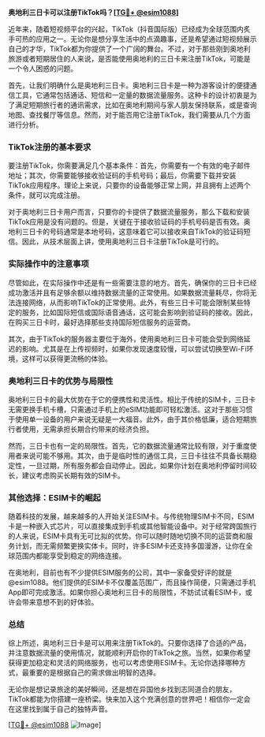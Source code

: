 **奥地利三日卡可以注册TikTok吗？[[TG💪+ @esim1088](https://t.me/s/esim1088)]**

近年来，随着短视频平台的兴起，TikTok（抖音国际版）已经成为全球范围内炙手可热的应用之一。无论你是想分享生活中的点滴趣事，还是希望通过短视频展示自己的才华，TikTok都为你提供了一个广阔的舞台。不过，对于那些刚到奥地利旅游或者短期居住的人来说，是否能使用奥地利的三日卡来注册TikTok，可能是一个令人困惑的问题。

首先，让我们明确什么是奥地利三日卡。奥地利三日卡是一种为游客设计的便捷通信工具，它通常包括通话、短信和一定量的数据流量服务。这种卡的设计初衷是为了满足短期旅行者的通讯需求，比如在奥地利期间与家人朋友保持联系，或是查询地图、查找餐厅等信息。然而，对于能否用它注册TikTok，我们需要从几个方面进行分析。

### TikTok注册的基本要求

要注册TikTok，你需要满足几个基本条件：首先，你需要有一个有效的电子邮件地址；其次，你需要能够接收验证码的手机号码；最后，你需要下载并安装TikTok应用程序。理论上来说，只要你的设备能够正常上网，并且拥有上述两个条件，就可以完成注册。

对于奥地利三日卡用户而言，只要你的卡提供了数据流量服务，那么下载和安装TikTok应用是没有问题的。但是，关键在于接收验证码的手机号码是否有效。奥地利三日卡的号码通常是本地号码，这意味着它可以接收来自TikTok的验证码短信。因此，从技术层面上讲，使用奥地利三日卡注册TikTok是可行的。

### 实际操作中的注意事项

尽管如此，在实际操作中还是有一些需要注意的地方。首先，确保你的三日卡已经成功激活并且有足够余额以维持数据流量的正常使用。如果数据流量耗尽，你将无法连接网络，从而影响TikTok的正常使用。此外，有些三日卡可能会限制某些特定的服务，比如国际短信或国际语音通话，这可能会影响到验证码的接收。因此，在购买三日卡时，最好选择那些支持国际短信服务的运营商。

其次，由于TikTok的服务器主要位于海外，使用奥地利三日卡可能会受到网络延迟的影响。尤其是在上传视频时，如果你发现速度较慢，可以尝试切换至Wi-Fi环境，这样可以获得更流畅的体验。

### 奥地利三日卡的优势与局限性

奥地利三日卡的最大优势在于它的便携性和灵活性。相比于传统的SIM卡，三日卡无需更换手机卡槽，只需通过手机上的eSIM功能即可轻松激活。这对于那些习惯于使用单一设备的用户来说无疑是一大福音。此外，由于其价格低廉，适合短期旅行者使用，无需承担长期合约带来的经济负担。

然而，三日卡也有一定的局限性。首先，它的数据流量通常比较有限，对于重度使用者来说可能不够用。其次，由于是临时性的通信工具，三日卡往往不具备长期稳定性，一旦过期，所有服务都会自动停止。因此，如果你计划在奥地利停留时间较长，建议考虑购买长期有效的SIM卡。

### 其他选择：ESIM卡的崛起

随着科技的发展，越来越多的人开始关注ESIM卡。与传统物理SIM卡不同，ESIM卡是一种嵌入式芯片，可以直接集成到手机或其他智能设备中。对于经常跨国旅行的人来说，ESIM卡具有无可比拟的优势。你可以随时随地切换不同的运营商和服务计划，而无需频繁更换实体卡。同时，许多ESIM卡还支持多国漫游，让你在全球范围内都能享受到稳定的网络连接。

在奥地利，目前也有不少提供ESIM服务的公司，其中一家备受好评的就是@esim1088。他们提供的ESIM卡不仅覆盖范围广，而且操作简便，只需通过手机App即可完成激活。如果你担心奥地利三日卡的局限性，不妨试试看ESIM卡，或许会带来意想不到的好体验。

### 总结

综上所述，奥地利三日卡是可以用来注册TikTok的。只要你选择了合适的产品，并注意数据流量的使用情况，就能顺利开启你的TikTok之旅。当然，如果你希望获得更加稳定和灵活的网络服务，也可以考虑使用ESIM卡。无论你选择哪种方式，最重要的是根据自己的需求做出明智的选择。

无论你是想记录旅途的美好瞬间，还是想在异国他乡找到志同道合的朋友，TikTok都能为你搭建一座桥梁。快来加入这个充满创意的世界吧！相信你一定会在这里找到属于自己的独特声音。

[[TG💪+ @esim1088](https://t.me/s/esim1088) ![Image](https://i.postimg.cc/4NQfJmqS/Snipaste-2025-05-13-00-14-12.png)]